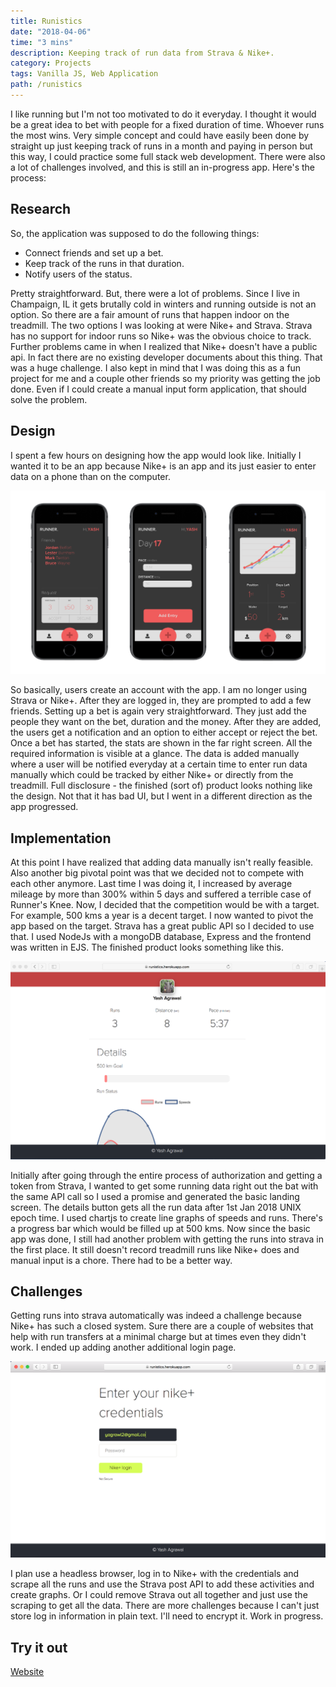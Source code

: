 ```yaml
---
title: Runistics
date: "2018-04-06"
time: "3 mins"
description: Keeping track of run data from Strava & Nike+.
category: Projects
tags: Vanilla JS, Web Application
path: /runistics
---
```


I like running but I'm not too motivated to do it everyday. I thought it would be a great idea to bet with people for a fixed duration of time. Whoever runs the most wins. Very simple concept and could have easily been done by straight up just keeping track of runs in a month and paying in person but this way, I could practice some full stack web development. There were also a lot of challenges involved, and this is still an in-progress app. Here's the process:

## Research

So, the application was supposed to do the following things:

-   Connect friends and set up a bet.
-   Keep track of the runs in that duration.
-   Notify users of the status.

Pretty straightforward. But, there were a lot of problems. Since I live in Champaign, IL it gets brutally cold in winters and running outside is not an option. So there are a fair amount of runs that happen indoor on the treadmill. The two options I was looking at were Nike+ and Strava. Strava has no support for indoor runs so Nike+ was the obvious choice to track. Further problems came in when I realized that Nike+ doesn't have a public api. In fact there are no existing developer documents about this thing. That was a huge challenge. I also kept in mind that I was doing this as a fun project for me and a couple other friends so my priority was getting the job done. Even if I could create a manual input form application, that should solve the problem.

## Design

I spent a few hours on designing how the app would look like. Initially I wanted it to be an app because Nike+ is an app and its just easier to enter data on a phone than on the computer.

![Design](./image1.png)

So basically, users create an account with the app. I am no longer using Strava or Nike+. After they are logged in, they are prompted to add a few friends. Setting up a bet is again very straightforward. They just add the people they want on the bet, duration and the money. After they are added, the users get a notification and an option to either accept or reject the bet. Once a bet has started, the stats are shown in the far right screen. All the required information is visible at a glance. The data is added manually where a user will be notified everyday at a certain time to enter run data manually which could be tracked by either Nike+ or directly from the treadmill. Full disclosure - the finished (sort of) product looks nothing like the design. Not that it has bad UI, but I went in a different direction as the app progressed.

## Implementation

At this point I have realized that adding data manually isn't really feasible. Also another big pivotal point was that we decided not to compete with each other anymore. Last time I was doing it, I increased by average mileage by more than 300% within 5 days and suffered a terrible case of Runner's Knee. Now, I decided that the competition would be with a target. For example, 500 kms a year is a decent target. I now wanted to pivot the app based on the target. Strava has a great public API so I decided to use that. I used NodeJs with a mongoDB database, Express and the frontend was written in EJS. The finished product looks something like this.

![Implementation](./image2.png)

Initially after going through the entire process of authorization and getting a token from Strava, I wanted to get some running data right out the bat with the same API call so I used a promise and generated the basic landing screen. The details button gets all the run data after 1st Jan 2018 UNIX epoch time. I used chartjs to create line graphs of speeds and runs. There's a progress bar which would be filled up at 500 kms. Now since the basic app was done, I still had another problem with getting the runs into strava in the first place. It still doesn't record treadmill runs like Nike+ does and manual input is a chore. There had to be a better way.

## Challenges

Getting runs into strava automatically was indeed a challenge because Nike+ has such a closed system. Sure there are a couple of websites that help with run transfers at a minimal charge but at times even they didn't work. I ended up adding another additional login page.

![Nike Signup page](./image3.png)

I plan use a headless browser, log in to Nike+ with the credentials and scrape all the runs and use the Strava post API to add these activities and create graphs. Or I could remove Strava out all together and just use the scraping to get all the data. There are more challenges because I can't just store log in information in plain text. I'll need to encrypt it. Work in progress.

## Try it out

[Website](https://runistics.herokuapp.com/)
